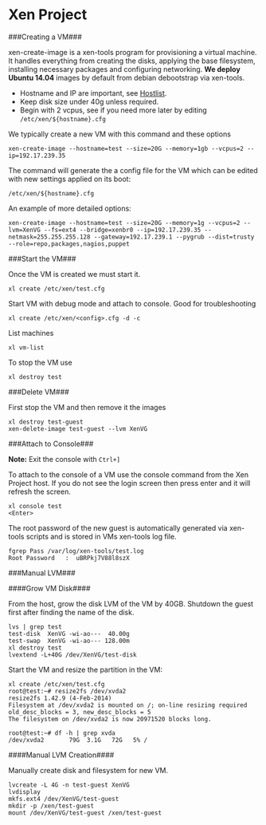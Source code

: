 # Xen Project

###Creating a VM###

xen-create-image is a xen-tools program for provisioning a virtual machine.
It handles everything from creating the disks, applying the base filesystem, installing necessary packages and configuring networking.
**We deploy Ubuntu 14.04** images by default from debian debootstrap via xen-tools.

* Hostname and IP are important, see [Hostlist](https://github.com/ACMLug/hostlist/blob/master/hostlist.txt).
* Keep disk size under 40g unless required.
* Begin with 2 vcpus, see if you need more later by editing `/etc/xen/${hostname}.cfg`

We typically create a new VM with this command and these options
```
xen-create-image --hostname=test --size=20G --memory=1gb --vcpus=2 --ip=192.17.239.35
```

The command will generate the a config file for the VM which can be edited with new settings applied on its boot:
```
/etc/xen/${hostname}.cfg
```

An example of more detailed options:
```
xen-create-image --hostname=test --size=20G --memory=1g --vcpus=2 --lvm=XenVG --fs=ext4 --bridge=xenbr0 --ip=192.17.239.35 --netmask=255.255.255.128 --gateway=192.17.239.1 --pygrub --dist=trusty --role=repo,packages,nagios,puppet
```

###Start the VM###

Once the VM is created we must start it.
```
xl create /etc/xen/test.cfg
```

Start VM with debug mode and attach to console. Good for troubleshooting
```
xl create /etc/xen/<config>.cfg -d -c
```

List machines
```
xl vm-list
```

To stop the VM use
```
xl destroy test
```

###Delete VM###

First stop the VM and then remove it the images
```
xl destroy test-guest
xen-delete-image test-guest --lvm XenVG
```

###Attach to Console###

**Note:** Exit the console with `Ctrl+]`

To attach to the console of a VM use the console command from the Xen Project host.
If you do not see the login screen then press enter and it will refresh the screen.
```
xl console test
<Enter>
```

The root password of the new guest is automatically generated via xen-tools scripts and is stored in VMs xen-tools log file.
```
fgrep Pass /var/log/xen-tools/test.log
Root Password   :  uBRPkj7V88l8szX
```

###Manual LVM###

####Grow VM Disk####

From the host, grow the disk LVM of the VM by 40GB.
Shutdown the guest first after finding the name of the disk.
```
lvs | grep test
test-disk  XenVG -wi-ao---  40.00g
test-swap  XenVG -wi-ao--- 128.00m
xl destroy test
lvextend -L+40G /dev/XenVG/test-disk
```

Start the VM and resize the partition in the VM:
```
xl create /etc/xen/test.cfg
root@test:~# resize2fs /dev/xvda2
resize2fs 1.42.9 (4-Feb-2014)
Filesystem at /dev/xvda2 is mounted on /; on-line resizing required
old_desc_blocks = 3, new_desc_blocks = 5
The filesystem on /dev/xvda2 is now 20971520 blocks long.

root@test:~# df -h | grep xvda
/dev/xvda2       79G  3.1G   72G   5% /
```

####Manual LVM Creation####

Manually create disk and filesystem for new VM.
```
lvcreate -L 4G -n test-guest XenVG
lvdisplay
mkfs.ext4 /dev/XenVG/test-guest
mkdir -p /xen/test-guest
mount /dev/XenVG/test-guest /xen/test-guest
```

